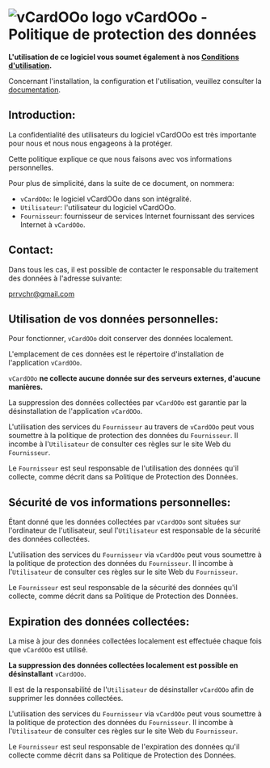 # ![vCardOOo logo](https://prrvchr.github.io/vCardOOo/img/vCardOOo.png) vCardOOo - Politique de protection des données

**L'utilisation de ce logiciel vous soumet également à nos [Conditions d'utilisation](https://prrvchr.github.io/vCardOOo/vCardOOo/registration/TermsOfUse_fr).**

Concernant l'installation, la configuration et l'utilisation, veuillez consulter la [documentation](https://prrvchr.github.io/vCardOOo/README_fr).

## Introduction:

La confidentialité des utilisateurs du logiciel vCardOOo est très importante pour nous et nous nous engageons à la protéger.

Cette politique explique ce que nous faisons avec vos informations personnelles.

Pour plus de simplicité, dans la suite de ce document, on nommera:
- `vCardOOo`:  le logiciel vCardOOo dans son intégralité.
- `Utilisateur`: l'utilisateur du logiciel vCardOOo.
- `Fournisseur`: fournisseur de services Internet fournissant des services Internet à `vCardOOo`.

## Contact:

Dans tous les cas, il est possible de contacter le responsable du traitement des données à l'adresse suivante:

prrvchr@gmail.com

## Utilisation de vos données personnelles:

Pour fonctionner, `vCardOOo` doit conserver des données localement.

L'emplacement de ces données est le répertoire d'installation de l'application `vCardOOo`.

`vCardOOo` **ne collecte aucune donnée sur des serveurs externes, d'aucune manières.**

La suppression des données collectées par `vCardOOo` est garantie par la désinstallation de l'application `vCardOOo`.

L'utilisation des services du `Fournisseur` au travers de `vCardOOo` peut vous soumettre à la politique de protection des données du `Fournisseur`. Il incombe à l'`Utilisateur` de consulter ces règles sur le site Web du `Fournisseur`.

Le `Fournisseur` est seul responsable de l'utilisation des données qu'il collecte, comme décrit dans sa Politique de Protection des Données.

## Sécurité de vos informations personnelles:

Étant donné que les données collectées par `vCardOOo` sont situées sur l'ordinateur de l'utilisateur, seul l'`Utilisateur` est responsable de la sécurité des données collectées.

L'utilisation des services du `Fournisseur` via `vCardOOo` peut vous soumettre à la politique de protection des données du `Fournisseur`. Il incombe à l'`Utilisateur` de consulter ces règles sur le site Web du `Fournisseur`.

Le `Fournisseur` est seul responsable de la sécurité des données qu'il collecte, comme décrit dans sa Politique de Protection des Données.

## Expiration des données collectées:

La mise à jour des données collectées localement est effectuée chaque fois que `vCardOOo` est utilisé.

**La suppression des données collectées localement est possible en désinstallant** `vCardOOo`.

Il est de la responsabilité de l'`Utilisateur` de désinstaller `vCardOOo` afin de supprimer les données collectées.

L'utilisation des services du `Fournisseur` via `vCardOOo` peut vous soumettre à la politique de protection des données du `Fournisseur`. Il incombe à l'`Utilisateur` de consulter ces règles sur le site Web du `Fournisseur`.

Le `Fournisseur` est seul responsable de l'expiration des données qu'il collecte comme décrit dans sa Politique de Protection des Données.
